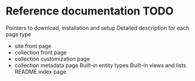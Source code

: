 # Reference documentation TODO

Pointers to download, installation and setup
Detailed description for each page type
- site front page
- collection front page
- collection customization page
- collection metadata page
Built-in entity types
Built-in views and lists
README index page
